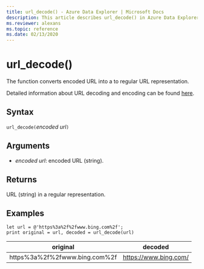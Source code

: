 ```yaml
---
title: url_decode() - Azure Data Explorer | Microsoft Docs
description: This article describes url_decode() in Azure Data Explorer.
ms.reviewer: alexans
ms.topic: reference
ms.date: 02/13/2020
---
```

# url_decode()

The function converts encoded URL into a to regular URL representation. 

Detailed information about URL decoding and encoding can be found [here](https://en.wikipedia.org/wiki/Percent-encoding).

## Syntax

`url_decode(`*encoded url*`)`

## Arguments

* *encoded url*: encoded URL (string).  

## Returns

URL (string) in a regular representation.

## Examples

```kusto
let url = @'https%3a%2f%2fwww.bing.com%2f';
print original = url, decoded = url_decode(url)
```

|original|decoded|
|---|---|
|https%3a%2f%2fwww.bing.com%2f|https://www.bing.com/|



 
